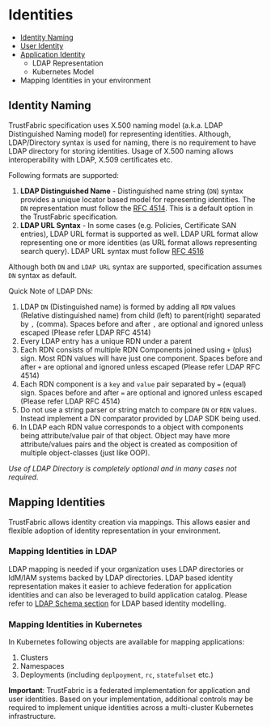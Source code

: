 # Identities

* [Identity Naming](#identity-naming)
* [User Identity](./identity/Users.md)
* [Application Identity](./identity/Applications.md)
  * LDAP Representation
  * Kubernetes Model
* Mapping Identities in your environment

## Identity Naming

TrustFabric specification uses X.500 naming model (a.k.a. LDAP Distinguished Naming model) for representing identities. Although, LDAP/Directory syntax is used for naming, there is no requirement to have LDAP directory for storing identities. Usage of X.500 naming allows interoperability with LDAP, X.509 certificates etc.

Following formats are supported:

1. **LDAP Distinguished Name** - Distinguished name string (`DN`) syntax provides a unique locator based model for representing identities. The `DN` representation must follow the [RFC 4514](https://tools.ietf.org/html/rfc4514). This is a default option in the TrustFabric specification.
1. **LDAP URL Syntax** - In some cases (e.g. Policies, Certificate SAN entries), LDAP URL format is supported as well. LDAP URL format allow representing one or more identities (as URL format allows representing search query). LDAP URL syntax must follow [RFC 4516](https://tools.ietf.org/html/rfc4516)

Although both `DN` and `LDAP URL` syntax are supported, specification assumes `DN` syntax as default. 

Quick Note of LDAP DNs:

1. LDAP `DN` (Distinguished name) is formed by adding all `RDN` values (Relative distinguished name) from child (left) to parent(right) separated by `,` (comma). Spaces before and after `,` are optional and ignored unless escaped (Please refer LDAP RFC 4514)
1. Every LDAP entry has a unique RDN under a parent
1. Each RDN consists of multiple RDN Components joined using `+` (plus) sign. Most RDN values will have just one component. Spaces before and after `+` are optional and ignored unless escaped (Please refer LDAP RFC 4514)
1. Each RDN component is a `key` and `value` pair separated by `=` (equal) sign. Spaces before and after `=` are optional and ignored unless escaped (Please refer LDAP RFC 4514)
1. Do not use a string parser or string match to compare `DN` or `RDN` values. Instead implement a DN comparator provided by LDAP SDK being used.
1. In LDAP each RDN value corresponds to a object with components being attribute/value pair of that object. Object may have more attribute/values pairs and the object is created as composition of multiple object-classes (just like OOP).

*Use of LDAP Directory is completely optional and in many cases not required*.

## Mapping Identities

TrustFabric allows identity creation via mappings. This allows easier and flexible adoption of identity representation in your environment.

### Mapping Identities in LDAP

LDAP mapping is needed if your organization uses LDAP directories or IdM/IAM systems backed by LDAP directories. LDAP based identity representation makes it easier to achieve federation for application identities and can also be leveraged to build application catalog.
Please refer to [LDAP Schema section](./LdapSchema.md) for LDAP based identity modelling.

### Mapping Identities in Kubernetes

In Kubernetes following objects are available for mapping applications:

1. Clusters
1. Namespaces
1. Deployments (including `deplpoyment`, `rc`, `statefulset` etc.)

**Important**: TrustFabric is a federated implementation for application and user identities. Based on your implementation, additional controls may be required to implement unique identities across a multi-cluster Kubernetes infrastructure.
